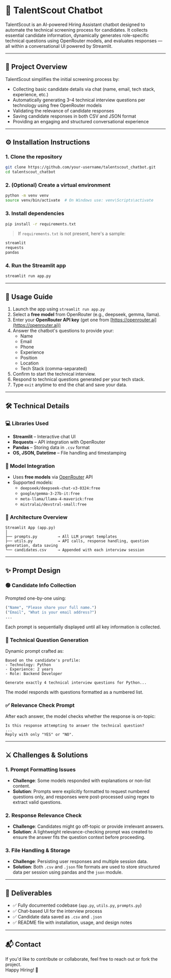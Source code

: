 # 🤖 TalentScout Chatbot

TalentScout is an AI-powered Hiring Assistant chatbot designed to automate the technical screening process for candidates. It collects essential candidate information, dynamically generates role-specific technical questions using OpenRouter models, and evaluates responses — all within a conversational UI powered by Streamlit.

---

## 🧠 Project Overview

TalentScout simplifies the initial screening process by:

- Collecting basic candidate details via chat (name, email, tech stack, experience, etc.)
- Automatically generating 3–4 technical interview questions per technology using free OpenRouter models
- Validating the relevance of candidate responses
- Saving candidate responses in both CSV and JSON format
- Providing an engaging and structured conversational experience

---

## ⚙️ Installation Instructions

### 1. Clone the repository

```bash
git clone https://github.com/your-username/talentscout_chatbot.git
cd talentscout_chatbot
```

### 2. (Optional) Create a virtual environment

```bash
python -m venv venv
source venv/bin/activate  # On Windows use: venv\Scripts\activate
```

### 3. Install dependencies

```bash
pip install -r requirements.txt
```

> If `requirements.txt` is not present, here's a sample:

```txt
streamlit
requests
pandas
```

### 4. Run the Streamlit app

```bash
streamlit run app.py
```

---

## 🚀 Usage Guide

1. Launch the app using `streamlit run app.py`
2. Select a **free model** from OpenRouter (e.g., deepseek, gemma, llama).
3. Enter your **OpenRouter API key** (get one from [https://openrouter.ai](https://openrouter.ai))
4. Answer the chatbot's questions to provide your:
   - Name
   - Email
   - Phone
   - Experience
   - Position
   - Location
   - Tech Stack (comma-separated)
5. Confirm to start the technical interview.
6. Respond to technical questions generated per your tech stack.
7. Type `exit` anytime to end the chat and save your data.

---

## 🛠️ Technical Details

### 💻 Libraries Used

- **Streamlit** – Interactive chat UI
- **Requests** – API integration with OpenRouter
- **Pandas** – Storing data in `.csv` format
- **OS, JSON, Datetime** – File handling and timestamping

### 🤖 Model Integration

- Uses **free models** via [OpenRouter](https://openrouter.ai) API
- Supported models:  
  - `deepseek/deepseek-chat-v3-0324:free`  
  - `google/gemma-3-27b-it:free`  
  - `meta-llama/llama-4-maverick:free`  
  - `mistralai/devstral-small:free`

### 🧱 Architecture Overview

```
Streamlit App (app.py)
│
├── prompts.py         → All LLM prompt templates
├── utils.py           → API calls, response handling, question generation, data saving
└── candidates.csv     → Appended with each interview session
```

---

## ✨ Prompt Design

### 🟢 Candidate Info Collection

Prompted one-by-one using:

```python
("Name", "Please share your full name.")
("Email", "What is your email address?")
...
```

Each prompt is sequentially displayed until all key information is collected.

### 🧠 Technical Question Generation

Dynamic prompt crafted as:

```
Based on the candidate's profile:
- Technology: Python
- Experience: 2 years
- Role: Backend Developer

Generate exactly 4 technical interview questions for Python...
```

The model responds with questions formatted as a numbered list.

### ✅ Relevance Check Prompt

After each answer, the model checks whether the response is on-topic:

```
Is this response attempting to answer the technical question?
...
Reply with only "YES" or "NO".
```

---

## ⚔️ Challenges & Solutions

### 1. **Prompt Formatting Issues**
   - **Challenge**: Some models responded with explanations or non-list content.
   - **Solution**: Prompts were explicitly formatted to request numbered questions only, and responses were post-processed using regex to extract valid questions.

### 2. **Response Relevance Check**
   - **Challenge**: Candidates might go off-topic or provide irrelevant answers.
   - **Solution**: A lightweight relevance-checking prompt was created to ensure the answer fits the question context before proceeding.

### 3. **File Handling & Storage**
   - **Challenge**: Persisting user responses and multiple session data.
   - **Solution**: Both `.csv` and `.json` file formats are used to store structured data per session using pandas and the `json` module.

---

## 📂 Deliverables

- ✅ Fully documented codebase (`app.py`, `utils.py`, `prompts.py`)
- ✅ Chat-based UI for the interview process
- ✅ Candidate data saved as `.csv` and `.json`
- ✅ README file with installation, usage, and design notes

---

## 📬 Contact

If you'd like to contribute or collaborate, feel free to reach out or fork the project.  
Happy Hiring! 🚀
